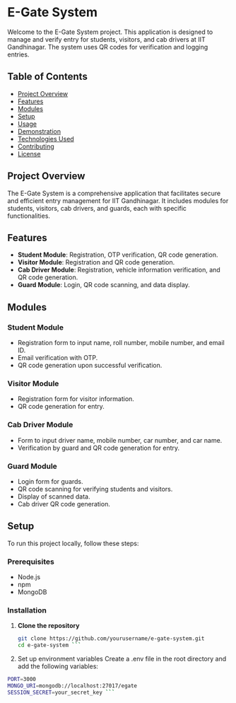 # E-Gate System

Welcome to the E-Gate System project. This application is designed to manage and verify entry for students, visitors, and cab drivers at IIT Gandhinagar. The system uses QR codes for verification and logging entries.

## Table of Contents

- [Project Overview](#project-overview)
- [Features](#features)
- [Modules](#modules)
- [Setup](#setup)
- [Usage](#usage)
- [Demonstration](#demonstration)
- [Technologies Used](#technologies-used)
- [Contributing](#contributing)
- [License](#license)

## Project Overview

The E-Gate System is a comprehensive application that facilitates secure and efficient entry management for IIT Gandhinagar. It includes modules for students, visitors, cab drivers, and guards, each with specific functionalities.

## Features

- **Student Module**: Registration, OTP verification, QR code generation.
- **Visitor Module**: Registration and QR code generation.
- **Cab Driver Module**: Registration, vehicle information verification, and QR code generation.
- **Guard Module**: Login, QR code scanning, and data display.

## Modules

### Student Module
- Registration form to input name, roll number, mobile number, and email ID.
- Email verification with OTP.
- QR code generation upon successful verification.

### Visitor Module
- Registration form for visitor information.
- QR code generation for entry.

### Cab Driver Module
- Form to input driver name, mobile number, car number, and car name.
- Verification by guard and QR code generation for entry.

### Guard Module
- Login form for guards.
- QR code scanning for verifying students and visitors.
- Display of scanned data.
- Cab driver QR code generation.

## Setup

To run this project locally, follow these steps:

### Prerequisites

- Node.js
- npm
- MongoDB

### Installation

1. **Clone the repository**
   ```bash
   git clone https://github.com/yourusername/e-gate-system.git
   cd e-gate-system ```


2. Set up environment variables
Create a .env file in the root directory and add the following variables:
```bash
PORT=3000
MONGO_URI=mongodb://localhost:27017/egate
SESSION_SECRET=your_secret_key ```


